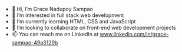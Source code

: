 - 👋 Hi, I’m Grace Nadupoy Sampao
- 👀 I’m interested in full stack web development
- 🌱 I’m currently learning HTML, CSS and JavaScript
- 💞️ I’m looking to collaborate on front-end web development projects
- 📫 You can reach me on LinkedIn at www.linkedin.com/in/grace-sampao-49a3129b

<!---
nadupoy/nadupoy is a ✨ special ✨ repository because its `README.md` (this file) appears on your GitHub profile.
You can click the Preview link to take a look at your changes.
--->
